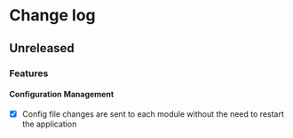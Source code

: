 # Change log
## Unreleased
### Features
#### Configuration Management
 -[x] Config file changes are sent to each module without the need to restart the application
 
